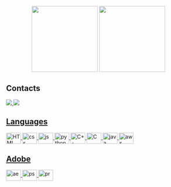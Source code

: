 <div align="center">
  <img height="180em" src="https://github-readme-stats.vercel.app/api?username=brunoolf&show_icons=true&theme=tokyonight&include_all_commits=true&count_private=true%22/%3E"/>
  <img height="180em" src="https://github-readme-stats.vercel.app/api/top-langs/?username=brunoolf&layout=compact&theme=tokyonight&card_width=180em"/>
</div>

## Contacts
<div>
  <a href="https://www.linkedin.com/in/brunoferrão/" target="_blank"><img src="https://img.shields.io/badge/LinkedIn-0077B5?style=for-the-badge&logo=linkedin&logoColor=white%22%3E"/>
  <a href="mailto:contatobrunoolf@hotmail.com" target="_blank"><img src="https://img.shields.io/badge/Microsoft_Outlook-0078D4?style=for-the-badge&logo=microsoft-outlook&logoColor=white"/>
</div>

## Languages
  <div>
      <img align="center" alt="HTML" height="30" width="40" src="https://cdn.jsdelivr.net/gh/devicons/devicon/icons/html5/html5-plain.svg" />
      <img align="center" alt="css" height="30" width="40" src="https://cdn.jsdelivr.net/gh/devicons/devicon/icons/css3/css3-plain.svg" />
      <img align="center" alt="js" height="30" width="40" src="https://cdn.jsdelivr.net/gh/devicons/devicon/icons/javascript/javascript-plain.svg" />
      <img align="center" alt="python" height="30" width="40" src="https://cdn.jsdelivr.net/gh/devicons/devicon/icons/python/python-original.svg" />
      <img align="center" alt="C++" height ="30" width="40" src="https://cdn.jsdelivr.net/gh/devicons/devicon/icons/cplusplus/cplusplus-plain.svg" />
      <img align="center" alt="C" height ="30" width="40" src="https://cdn.jsdelivr.net/gh/devicons/devicon@latest/icons/c/c-plain.svg" />
      <img align="center" alt="java" height ="30" width="40" src="https://cdn.jsdelivr.net/gh/devicons/devicon@latest/icons/java/java-original.svg" />
      <img align="center" alt="aws" height ="30" width="40" src="https://cdn.jsdelivr.net/gh/devicons/devicon@latest/icons/amazonwebservices/amazonwebservices-original-wordmark.svg" />
  </div>

## Adobe
  <div>
      <img align="center" alt="ae" height="30" width="40" src="https://cdn.jsdelivr.net/gh/devicons/devicon@latest/icons/aftereffects/aftereffects-original.svg" />
      <img align="center" alt="ps" height="30" width="40" src="https://cdn.jsdelivr.net/gh/devicons/devicon@latest/icons/photoshop/photoshop-original.svg" />
      <img align="center" alt="pr" height="30" width="40" src="https://cdn.jsdelivr.net/gh/devicons/devicon@latest/icons/premierepro/premierepro-original.svg" />
  </div>

<!-- ##  Databases
<div>
  <img align="center" alt="mysql" height="30" width="40" src="https://cdn.jsdelivr.net/gh/devicons/devicon/icons/mysql/mysql-original-wordmark.svg" />
</div> -->
